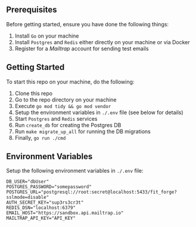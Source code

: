 ## Prerequisites

Before getting started, ensure you have done the following things:

1. Install `Go` on your machine
2. Install `Postgres` and `Redis` either directly on your machine or via Docker
3. Register for a _Mailtrap_ account for sending test emails

## Getting Started

To start this repo on your machine, do the following:

1.  Clone this repo
2.  Go to the repo directory on your machine
3.  Execute `go mod tidy && go mod vendor`
4.  Setup the environment variables in `./.env` file (see below for details)
5.  Start `Postgres` and `Redis` services
6.  Run `create_db` for creating the Postgres DB
7.  Run `make migrate_up_all` for running the DB migrations
8.  Finally, `go run ./cmd`

## Environment Variables

Setup the following environment variables in `./.env` file:

```
DB_USER="dbUser"
POSTGRES_PASSWORD="somepassword"
POSTGRES_URL="postgresql://root:secret@localhost:5433/fit_forge?sslmode=disable"
AUTH_SECRET_KEY="sup3rs3cr3t"
REDIS_DSN="localhost:6379"
EMAIL_HOST="https://sandbox.api.mailtrap.io"
MAILTRAP_API_KEY="API_KEY"
```
